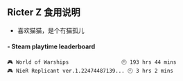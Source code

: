 ## Ricter Z 食用说明
- 喜欢猫猫，是个冇猫孤儿

<!-- steam-box start -->
#### - Steam playtime leaderboard
```text
🎮 World of Warships                 🕘 193 hrs 44 mins
🎮 NieR Replicant ver.1.22474487139... 🕘 3 hrs 2 mins
```
<!-- Powered by https://github.com/YouEclipse/steam-box . -->
<!-- steam-box end -->
